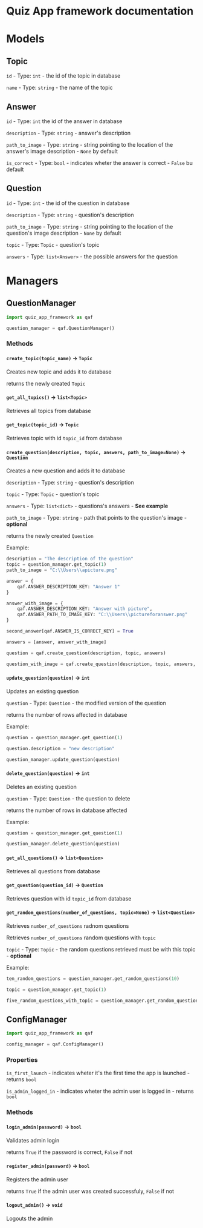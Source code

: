 # Quiz App framework documentation

# Models

## Topic
`id` - Type: `int` - the id of the topic in database 

`name` - Type: `string` - the name of the topic

## Answer
`id` - Type: `int` the id of the answer in database

`description` - Type: `string` - answer's description

`path_to_image` - Type: `string` - string pointing to the location of the answer's image description - `None` by default

`is_correct` - Type: `bool` - indicates wheter the answer is correct - `False` bu default




## Question
`id` - Type: `int` - the id of the question in database

`description` - Type: `string` - question's description

`path_to_image` - Type: `string` - string pointing to the location of the question's image description - `None` by default

`topic` - Type: `Topic` - question's topic

`answers` - Type: `list<Answer>` - the possible answers for the question


# Managers

## QuestionManager
```python
import quiz_app_framework as qaf

question_manager = qaf.QuestionManager()
```
### Methods
#### `create_topic(topic_name)` -> `Topic`
Creates new topic and adds it to database

returns the newly created `Topic`

#### `get_all_topics()` -> `list<Topic>`
Retrieves all topics from database

#### `get_topic(topic_id)` -> `Topic`
Retrieves topic with id `topic_id` from database

#### `create_question(description, topic, answers, path_to_image=None)` -> `Question`
Creates a new question and adds it to database

`description` - Type: `string` - question's description

`topic` - Type: `Topic` - question's topic

`answers` - Type: `list<dict>` - questions's answers - **See example**

`path_to_image` - Type: `string` - path that points to the question's image - **optional**

returns the newly created `Question`

Example:
```python
description = "The description of the question"
topic = question_manager.get_topic(1)
path_to_image = "C:\\Users\\apicture.png"

answer = {
    qaf.ANSWER_DESCRIPTION_KEY: "Answer 1"
}

answer_with_image = {
    qaf.ANSWER_DESCRIPTION_KEY: "Answer with picture",
    qaf.ANSWER_PATH_TO_IMAGE_KEY: "C:\\Users\\pictureforanswer.png"
}

second_answer[qaf.ANSWER_IS_CORRECT_KEY] = True

answers = [answer, answer_with_image]

question = qaf.create_question(description, topic, answers)

question_with_image = qaf.create_question(description, topic, answers, path_to_image=path_to_image)
```

#### `update_question(question)` -> `int`
Updates an existing question

`question` - Type: `Question` - the modified version of the question

returns the number of rows affected in database

Example:
```python
question = question_manager.get_question(1)

question.description = "new description"

question_manager.update_question(question)
```

#### `delete_question(question)` -> `int`
Deletes an existing question

`question` - Type: `Question` - the question to delete

returns the number of rows in database affected

Example:
```python
question = question_manager.get_question(1)

question_manager.delete_question(question)
```

#### `get_all_questions()` -> `list<Question>`
Retrieves all questions from database

#### `get_question(question_id)` -> `Question`
Retrieves question with id `topic_id` from database

#### `get_random_questions(number_of_questions, topic=None)` -> `list<Question>`
Retrieves `number_of_questions` radnom questions

Retrieves `number_of_questions` random questions with `topic`

`topic` - Type: `Topic` - the random questions retrieved must be with this topic - **optional**

Example:
```python
ten_random_questions = question_manager.get_random_questions(10)

topic = question_manager.get_topic(1)

five_random_questions_with_topic = question_manager.get_random_questions(5, topic)
```



## ConfigManager
```python
import quiz_app_framework as qaf

config_manager = qaf.ConfigManager()
```

### Properties
`is_first_launch` - indicates wheter it's the first time the app is launched - returns `bool`

`is_admin_logged_in` - indicates wheter the admin user is logged in - returns `bool`

### Methods
#### `login_admin(password)` -> `bool`
Validates admin login 

returns `True` if the password is correct, `False` if not

#### `register_admin(password)` -> `bool`
Registers the admin user

returns `True` if the admin user was created successfuly, `False` if not

#### `logout_admin()` -> `void`
Logouts the admin
